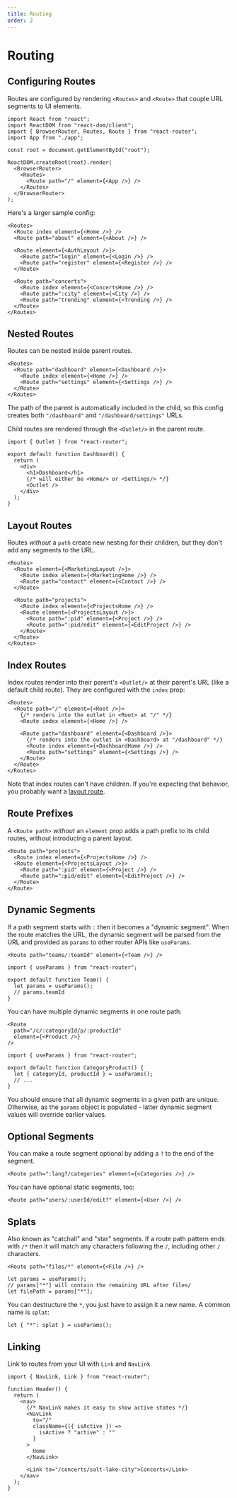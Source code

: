 ```yaml
---
title: Routing
order: 2
---
```


# Routing

## Configuring Routes

Routes are configured by rendering `<Routes>` and `<Route>` that couple URL segments to UI elements.

```tsx
import React from "react";
import ReactDOM from "react-dom/client";
import { BrowserRouter, Routes, Route } from "react-router";
import App from "./app";

const root = document.getElementById("root");

ReactDOM.createRoot(root).render(
  <BrowserRouter>
    <Routes>
      <Route path="/" element={<App />} />
    </Routes>
  </BrowserRouter>
);
```

Here's a larger sample config:

```tsx
<Routes>
  <Route index element={<Home />} />
  <Route path="about" element={<About />} />

  <Route element={<AuthLayout />}>
    <Route path="login" element={<Login />} />
    <Route path="register" element={<Register />} />
  </Route>

  <Route path="concerts">
    <Route index element={<ConcertsHome />} />
    <Route path=":city" element={<City />} />
    <Route path="trending" element={<Trending />} />
  </Route>
</Routes>
```

## Nested Routes

Routes can be nested inside parent routes.

```tsx
<Routes>
  <Route path="dashboard" element={<Dashboard />}>
    <Route index element={<Home />} />
    <Route path="settings" element={<Settings />} />
  </Route>
</Routes>
```

The path of the parent is automatically included in the child, so this config creates both `"/dashboard"` and `"/dashboard/settings"` URLs.

Child routes are rendered through the `<Outlet/>` in the parent route.

```tsx filename=app/dashboard.tsx
import { Outlet } from "react-router";

export default function Dashboard() {
  return (
    <div>
      <h1>Dashboard</h1>
      {/* will either be <Home/> or <Settings/> */}
      <Outlet />
    </div>
  );
}
```

## Layout Routes

Routes _without_ a `path` create new nesting for their children, but they don't add any segments to the URL.

```tsx lines=[2,9]
<Routes>
  <Route element={<MarketingLayout />}>
    <Route index element={<MarketingHome />} />
    <Route path="contact" element={<Contact />} />
  </Route>

  <Route path="projects">
    <Route index element={<ProjectsHome />} />
    <Route element={<ProjectsLayout />}>
      <Route path=":pid" element={<Project />} />
      <Route path=":pid/edit" element={<EditProject />} />
    </Route>
  </Route>
</Routes>
```

## Index Routes

Index routes render into their parent's `<Outlet/>` at their parent's URL (like a default child route). They are configured with the `index` prop:

```tsx lines=[4,8]
<Routes>
  <Route path="/" element={<Root />}>
    {/* renders into the outlet in <Root> at "/" */}
    <Route index element={<Home />} />

    <Route path="dashboard" element={<Dashboard />}>
      {/* renders into the outlet in <Dashboard> at "/dashboard" */}
      <Route index element={<DashboardHome />} />
      <Route path="settings" element={<Settings />} />
    </Route>
  </Route>
</Routes>
```

Note that index routes can't have children. If you're expecting that behavior, you probably want a [layout route](#layout-routes).

## Route Prefixes

A `<Route path>` _without_ an `element` prop adds a path prefix to its child routes, without introducing a parent layout.

```tsx filename=app/routes.ts lines=[1]
<Route path="projects">
  <Route index element={<ProjectsHome />} />
  <Route element={<ProjectsLayout />}>
    <Route path=":pid" element={<Project />} />
    <Route path=":pid/edit" element={<EditProject />} />
  </Route>
</Route>
```

## Dynamic Segments

If a path segment starts with `:` then it becomes a "dynamic segment". When the route matches the URL, the dynamic segment will be parsed from the URL and provided as `params` to other router APIs like `useParams`.

```tsx
<Route path="teams/:teamId" element={<Team />} />
```

```tsx filename=app/team.tsx
import { useParams } from "react-router";

export default function Team() {
  let params = useParams();
  // params.teamId
}
```

You can have multiple dynamic segments in one route path:

```tsx
<Route
  path="/c/:categoryId/p/:productId"
  element={<Product />}
/>
```

```tsx filename=app/category-product.tsx
import { useParams } from "react-router";

export default function CategoryProduct() {
  let { categoryId, productId } = useParams();
  // ...
}
```

You should ensure that all dynamic segments in a given path are unique. Otherwise, as the `params` object is populated - latter dynamic segment values will override earlier values.

## Optional Segments

You can make a route segment optional by adding a `?` to the end of the segment.

```tsx
<Route path=":lang?/categories" element={<Categories />} />
```

You can have optional static segments, too:

```tsx
<Route path="users/:userId/edit?" element={<User />} />
```

## Splats

Also known as "catchall" and "star" segments. If a route path pattern ends with `/*` then it will match any characters following the `/`, including other `/` characters.

```tsx
<Route path="files/*" element={<File />} />
```

```tsx
let params = useParams();
// params["*"] will contain the remaining URL after files/
let filePath = params["*"];
```

You can destructure the `*`, you just have to assign it a new name. A common name is `splat`:

```tsx
let { "*": splat } = useParams();
```

## Linking

Link to routes from your UI with `Link` and `NavLink`

```tsx
import { NavLink, Link } from "react-router";

function Header() {
  return (
    <nav>
      {/* NavLink makes it easy to show active states */}
      <NavLink
        to="/"
        className={({ isActive }) =>
          isActive ? "active" : ""
        }
      >
        Home
      </NavLink>

      <Link to="/concerts/salt-lake-city">Concerts</Link>
    </nav>
  );
}
```
